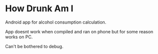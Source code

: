 # How Drunk Am I
Android app for alcohol consumption calculation.

App doesnt work when compiled and ran on phone but for some reason works on PC.

Can't be bothered to debug.
